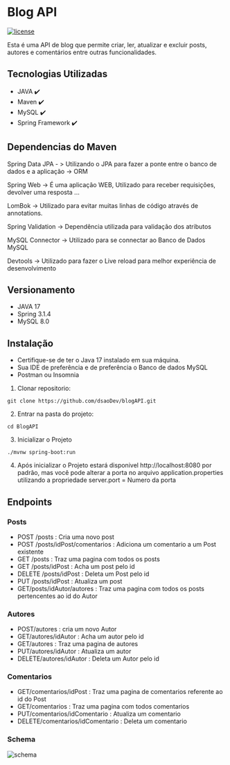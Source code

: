 # Blog API

[![license](https://img.shields.io/github/license/DAVFoundation/captain-n3m0.svg?style=flat-square)](https://github.com/dsaoDev/blogAPI/blob/main/LICENSE)

Esta é uma API de blog que permite criar, ler, atualizar e excluir posts, autores e comentários entre outras funcionalidades.

## Tecnologias Utilizadas

- JAVA ✔️
- Maven ✔️
- MySQL ✔️
- Spring Framework ✔️

## Dependencias do Maven

Spring Data JPA - > Utilizando o JPA para fazer a ponte entre o banco de dados e a aplicação -> ORM

Spring Web -> É uma aplicação WEB, Utilizado para receber requisições, devolver uma resposta ...

LomBok -> Utilizado para evitar muitas linhas de código através de annotations.

Spring Validation -> Dependência utilizada para validação dos atributos 

MySQL Connector -> Utilizado para se connectar ao Banco de Dados MySQL

Devtools -> Utilizado para fazer o Live reload para melhor experiência de desenvolvimento

## Versionamento
- JAVA 17
- Spring 3.1.4
- MySQL 8.0

## Instalação
- Certifique-se de ter o Java 17 instalado em sua máquina.
- Sua IDE de preferência e de preferência o Banco de dados MySQL
- Postman ou Insomnia

1. Clonar repositorio:

```
git clone https://github.com/dsaoDev/blogAPI.git
```

2. Entrar na pasta do projeto:

```
cd BlogAPI
```

3. Inicializar o Projeto

```
./mvnw spring-boot:run
```
4. Após inicializar o Projeto estará disponivel  http://localhost:8080 por padrão, mas você pode alterar a porta no arquivo application.properties utilizando a propriedade server.port = Numero da porta
   
## Endpoints

### Posts
- POST /posts : Cria uma novo post
- POST /posts/idPost/comentarios : Adiciona um comentario a um Post existente
- GET /posts : Traz uma pagina com todos os posts
- GET /posts/idPost : Acha um post pelo id
- DELETE /posts/idPost : Deleta um Post pelo id
- PUT /posts/idPost : Atualiza um post
- GET/posts/idAutor/autores : Traz uma pagina com todos os posts pertencentes ao id do Autor
   
### Autores
- POST/autores : cria um novo Autor
- GET/autores/idAutor : Acha um autor pelo id
- GET/autores : Traz uma pagina de autores
- PUT/autores/idAutor : Atualiza um autor
- DELETE/autores/idAutor : Deleta um Autor pelo id

### Comentarios
- GET/comentarios/idPost : Traz uma pagina de comentarios referente ao id do Post
- GET/comentarios : Traz uma pagina com todos comentarios
- PUT/comentarios/idComentario : Atualiza um comentario
- DELETE/comentarios/idComentario : Deleta um comentario

### Schema 
![schema](https://github.com/dsaoDev/blogAPI/assets/129787872/0e328d72-cada-45e4-b78a-ab7559928e4d)
